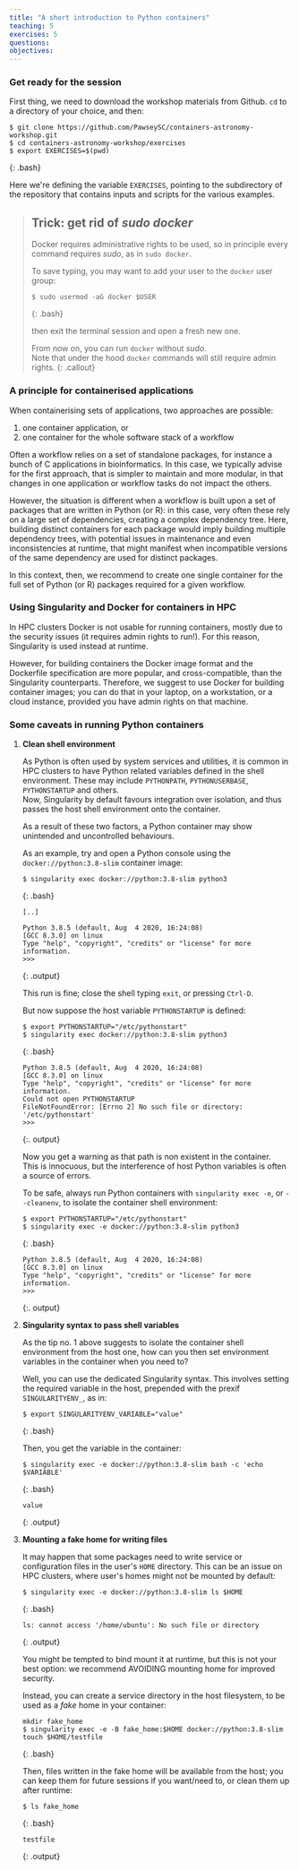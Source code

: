 ```yaml
---
title: "A short introduction to Python containers"
teaching: 5
exercises: 5
questions:
objectives:
---
```



### Get ready for the session

First thing, we need to download the workshop materials from Github.  `cd` to a directory of your choice, and then:

```
$ git clone https://github.com/PawseySC/containers-astronomy-workshop.git
$ cd containers-astronomy-workshop/exercises
$ export EXERCISES=$(pwd)
```
{: .bash}

Here we're defining the variable `EXERCISES`, pointing to the subdirectory of the repository that contains inputs and scripts for the various examples.


> ## Trick: get rid of *sudo docker*
> 
> Docker requires administrative rights to be used, so in principle every command requires *sudo*, as in `sudo docker`.  
> 
> To save typing, you may want to add your user to the `docker` user group:
> 
> ```
> $ sudo usermod -aG docker $USER
> ```
> {: .bash}
> 
> then exit the terminal session and open a fresh new one.  
> 
> From now on, you can run `docker` without *sudo*.  
> Note that under the hood `docker` commands will still require admin rights.
{: .callout}


### A principle for containerised applications

When containerising sets of applications, two approaches are possible:

1. one container application, or
2. one container for the whole software stack of a workflow

Often a workflow relies on a set of standalone packages, for instance a bunch of C applications in bioinformatics.  In this case, we typically advise for the first approach, that is simpler to maintain and more modular, in that changes in one application or workflow tasks do not impact the others.

However, the situation is different when a workflow is built upon a set of packages that are written in Python (or R): in this case, very often these rely on a large set of dependencies, creating a complex dependency tree.  Here, building distinct containers for each package would imply building multiple dependency trees, with potential issues in maintenance and even inconsistencies at runtime, that might manifest when incompatible versions of the same dependency are used for distinct packages.  

In this context, then, we recommend to create one single container for the full set of Python (or R) packages required for a given workflow.


### Using Singularity and Docker for containers in HPC

In HPC clusters Docker is not usable for running containers, mostly due to the security issues (it requires admin rights to run!).  For this reason, Singularity is used instead at runtime.  

However, for building containers the Docker image format and the Dockerfile specification are more popular, and cross-compatible, than the Singularity counterparts.  Therefore, we suggest to use Docker for building container images; you can do that in your laptop, on a workstation, or a cloud instance, provided you have admin rights on that machine.


### Some caveats in running Python containers

1. **Clean shell environment**

    As Python is often used by system services and utilities, it is common in HPC clusters to have Python related variables defined in the shell environment.  These may include `PYTHONPATH`, `PYTHONUSERBASE`, `PYTHONSTARTUP` and others.  
    Now, Singularity by default favours integration over isolation, and thus passes the host shell environment onto the container.  

    As a result of these two factors, a Python container may show unintended and uncontrolled behaviours.

    As an example, try and open a Python console using the `docker://python:3.8-slim` container image:

    ```
    $ singularity exec docker://python:3.8-slim python3
    ```
    {: .bash}

    ```
    [..]

    Python 3.8.5 (default, Aug  4 2020, 16:24:08) 
    [GCC 8.3.0] on linux
    Type "help", "copyright", "credits" or "license" for more information.
    >>> 
    ```
    {: .output}

    This run is fine; close the shell typing `exit`, or pressing `Ctrl-D`.

    But now suppose the host variable `PYTHONSTARTUP` is defined:

    ```
    $ export PYTHONSTARTUP="/etc/pythonstart"
    $ singularity exec docker://python:3.8-slim python3
    ```
    {: .bash}

    ```
    Python 3.8.5 (default, Aug  4 2020, 16:24:08) 
    [GCC 8.3.0] on linux
    Type "help", "copyright", "credits" or "license" for more information.
    Could not open PYTHONSTARTUP
    FileNotFoundError: [Errno 2] No such file or directory: '/etc/pythonstart'
    >>> 
    ```
    {:. output}

    Now you get a warning as that path is non existent in the container.  
    This is innocuous, but the interference of host Python variables is often a source of errors.

    To be safe, always run Python containers with `singularity exec -e`, or `--cleanenv`, to isolate the container shell environment:

    ```
    $ export PYTHONSTARTUP="/etc/pythonstart"
    $ singularity exec -e docker://python:3.8-slim python3
    ```
    {: .bash}

    ```
    Python 3.8.5 (default, Aug  4 2020, 16:24:08) 
    [GCC 8.3.0] on linux
    Type "help", "copyright", "credits" or "license" for more information.
    >>> 
    ```
    {:. output}

2. **Singularity syntax to pass shell variables**

    As the tip no. 1 above suggests to isolate the container shell environment from the host one, how can you then set environment variables in the container when you need to?  

    Well, you can use the dedicated Singularity syntax.  This involves setting the required variable in the host, prepended with the prexif `SINGULARITYENV_`, as in:

    ```
    $ export SINGULARITYENV_VARIABLE="value"
    ```
    {: .bash}

    Then, you get the variable in the container:

    ```
    $ singularity exec -e docker://python:3.8-slim bash -c 'echo $VARIABLE'
    ```
    {: .bash}

    ```
    value
    ```
    {: .output}

3. **Mounting a fake home for writing files**

    It may happen that some packages need to write service or configuration files in the user's `HOME` directory.  This can be an issue on HPC clusters, where user's homes might not be mounted by default:  

    ```
    $ singularity exec -e docker://python:3.8-slim ls $HOME
    ```
    {: .bash}

    ```
    ls: cannot access '/home/ubuntu': No such file or directory
    ```
    {: .output}

    You might be tempted to bind mount it at runtime, but this is not your best option: we recommend AVOIDING mounting home for improved security.

    Instead, you can create a service directory in the host filesystem, to be used as a *fake* home in your container:

    ```
    mkdir fake_home
    $ singularity exec -e -B fake_home:$HOME docker://python:3.8-slim touch $HOME/testfile
    ```
    {: .bash}

    Then, files written in the fake home will be available from the host; you can keep them for future sessions if you want/need to, or clean them up after runtime:

    ```
    $ ls fake_home
    ```
    {: .bash}

    ```
    testfile
    ```
    {: .output}
